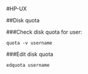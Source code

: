 #HP-UX

##Disk quota

###Check disk quota for user:

    quota -v username

###Edit disk quota

    edquota username

